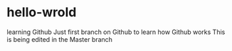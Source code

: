 hello-wrold
===========

learning Github
Just first branch on Github to learn how Github works
This is being edited in the Master branch
